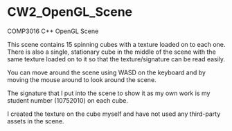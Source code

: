 # CW2_OpenGL_Scene
COMP3016 C++ OpenGL Scene

This scene contains 15 spinning cubes with a texture loaded on to each one. There is also a single, stationary cube in the middle of the scene with the same texture loaded on to it so that the texture/signature can be read easily.

You can move around the scene using WASD on the keyboard and by moving the mouse around to look around the scene.

The signature that I put into the scene to show it as my own work is my student number (10752010) on each cube.

I created the texture on the cube myself and have not used any third-party assets in the scene.
